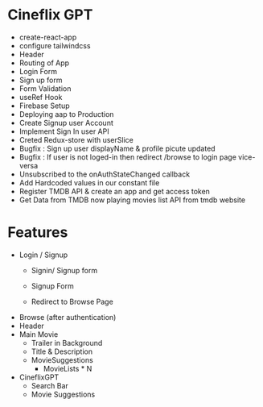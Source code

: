 # Cineflix GPT
- create-react-app
- configure tailwindcss
- Header
- Routing of App
- Login Form
- Sign up form
- Form Validation
- useRef Hook
- Firebase Setup
- Deploying aap to Production
- Create Signup user Account
- Implement Sign In user API
- Creted Redux-store with userSlice
- Bugfix : Sign up user displayName & profile picute updated
- Bugfix : If user is not loged-in then redirect /browse to login page vice-versa
- Unsubscribed to the onAuthStateChanged callback
- Add Hardcoded values in our constant file
- Register TMDB API & create an app and get access token
- Get Data from TMDB now playing movies list API from tmdb website


# Features 
- Login / Signup
    - Signin/ Signup form
    - Signup Form

    - Redirect to Browse Page
- Browse (after authentication)
 - Header
 - Main Movie
    - Trailer in Background
    - Title & Description
    - MovieSuggestions
        - MovieLists * N
- CineflixGPT
    - Search Bar
    - Movie Suggestions